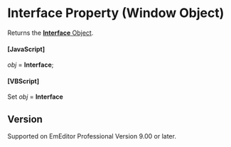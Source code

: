 # Interface Property (Window Object)

Returns the [**Interface** Object](../interface/index).

#### \[JavaScript\]

_obj_ = **Interface**;

#### \[VBScript\]

Set _obj_ = **Interface**

## Version

Supported on EmEditor Professional Version 9.00 or later.